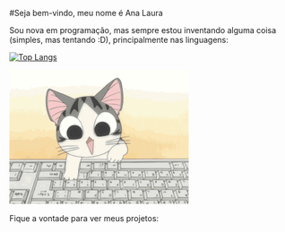 #Seja bem-vindo, meu nome é Ana Laura

Sou nova em programação, mas sempre estou inventando alguma coisa (simples, mas tentando :D), principalmente nas linguagens:

[![Top Langs](https://github-readme-stats.vercel.app/api/top-langs/?username=analauracoan)](https://github.com/anuraghazra/github-readme-stats)

![](gato_digitando.gif)

Fique a vontade para ver meus projetos:
